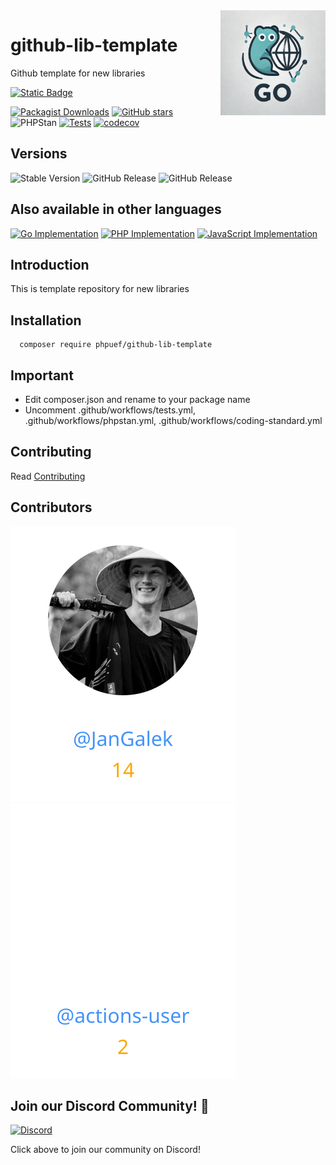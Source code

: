 <img align=right width="168" src="docs/gouef_logo.png">

# github-lib-template
Github template for new libraries

[![Static Badge](https://img.shields.io/badge/Github-phpuef%2Fgithub--lib--template-blue?style=for-the-badge&logo=github&link=github.com%2Fgouef%2Fgithub-lib-template)](https://github.com/phpuef/github-lib-template)

[![Packagist Downloads](https://img.shields.io/packagist/dt/phpuef/github-lib-template)](https://packagist.org/packages/phpuef/github-lib-template)
[![GitHub stars](https://img.shields.io/github/stars/phpuef/github-lib-template?style=social)](https://github.com/phpuef/github-lib-template/stargazers)
![PHPStan](https://github.com/phpuef/github-lib-template/actions/workflows/phpstan.yml/badge.svg)
[![Tests](https://github.com/phpuef/github-lib-template/actions/workflows/tests.yml/badge.svg)](https://github.com/phpuef/github-lib-template/actions/workflows/tests.yml)
[![codecov](https://codecov.io/github/phpuef/github-lib-template/branch/main/graph/badge.svg?token=YUG8EMH6Q8)](https://codecov.io/github/phpuef/github-lib-template)


## Versions
![Stable Version](https://img.shields.io/github/v/release/phpuef/github-lib-template?label=Stable&labelColor=green)
![GitHub Release](https://img.shields.io/github/v/release/phpuef/github-lib-template?label=RC&include_prereleases&filter=*rc*&logoSize=diago)
![GitHub Release](https://img.shields.io/github/v/release/phpuef/github-lib-template?label=Beta&include_prereleases&filter=*beta*&logoSize=diago)

## Also available in other languages

[![Go Implementation](https://img.shields.io/badge/Go-github--lib--template-00ADD8?logo=Go&logoColor=white)](https://github.com/gouef/github-lib-template)
[![PHP Implementation](https://img.shields.io/badge/PHP-github--lib--template-4F5D95?logo=php&logoColor=white)](https://github.com/phpuef/github-lib-template)
[![JavaScript Implementation](https://img.shields.io/badge/JavaScript-github--lib--template-f1e05a?logo=javascript&logoColor=black)](https://github.com/jsuef/github-lib-template)


## Introduction

This is template repository for new libraries


## Installation

```shell
  composer require phpuef/github-lib-template
```

## Important

- Edit composer.json and rename to your package name
- Uncomment .github/workflows/tests.yml, .github/workflows/phpstan.yml, .github/workflows/coding-standard.yml

## Contributing

Read [Contributing](CONTRIBUTING.md)

## Contributors

<div>
<span>
  <a href="https://github.com/JanGalek"><img src="https://raw.githubusercontent.com/phpuef/github-lib-template/refs/heads/contributors-svg/.github/contributors/JanGalek.svg" alt="JanGalek" /></a>
</span>
<span>
  <a href="https://github.com/actions-user"><img src="https://raw.githubusercontent.com/phpuef/github-lib-template/refs/heads/contributors-svg/.github/contributors/actions-user.svg" alt="actions-user" /></a>
</span>
</div>

## Join our Discord Community! 🎉

[![Discord](https://img.shields.io/discord/1334331501462163509?style=for-the-badge&logo=discord&logoColor=white&logoSize=auto&label=Community%20discord&labelColor=blue&link=https%3A%2F%2Fdiscord.gg%2FwjGqeWFnqK
)](https://discord.gg/wjGqeWFnqK)

Click above to join our community on Discord!

